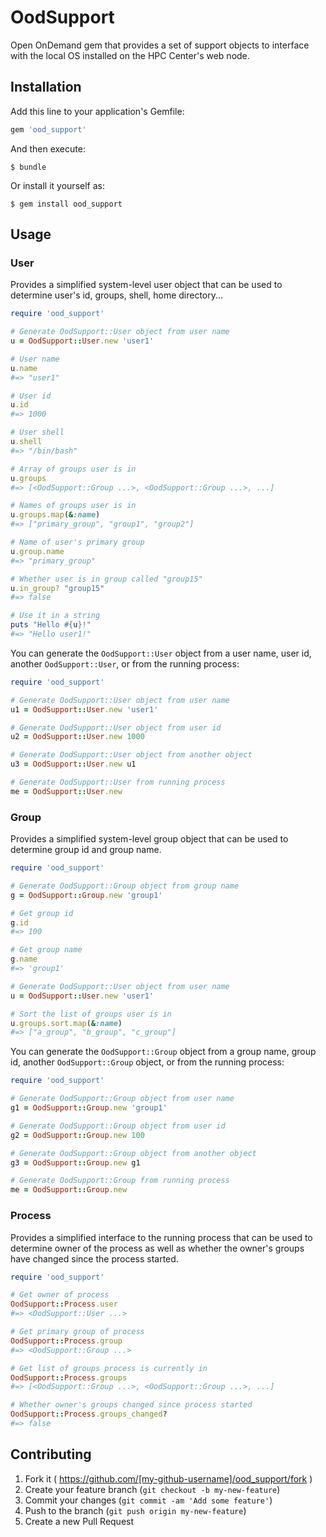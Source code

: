 # OodSupport

Open OnDemand gem that provides a set of support objects to interface with the
local OS installed on the HPC Center's web node.

## Installation

Add this line to your application's Gemfile:

```ruby
gem 'ood_support'
```

And then execute:

    $ bundle

Or install it yourself as:

    $ gem install ood_support

## Usage

### User

Provides a simplified system-level user object that can be used to determine
user's id, groups, shell, home directory...

```ruby
require 'ood_support'

# Generate OodSupport::User object from user name
u = OodSupport::User.new 'user1'

# User name
u.name
#=> "user1"

# User id
u.id
#=> 1000

# User shell
u.shell
#=> "/bin/bash"

# Array of groups user is in
u.groups
#=> [<OodSupport::Group ...>, <OodSupport::Group ...>, ...]

# Names of groups user is in
u.groups.map(&:name)
#=> ["primary_group", "group1", "group2"]

# Name of user's primary group
u.group.name
#=> "primary_group"

# Whether user is in group called "group15"
u.in_group? "group15"
#=> false

# Use it in a string
puts "Hello #{u}!"
#=> "Hello user1!"
```

You can generate the `OodSupport::User` object from a user name, user id,
another `OodSupport::User`, or from the running process:

```ruby
require 'ood_support'

# Generate OodSupport::User object from user name
u1 = OodSupport::User.new 'user1'

# Generate OodSupport::User object from user id
u2 = OodSupport::User.new 1000

# Generate OodSupport::User object from another object
u3 = OodSupport::User.new u1

# Generate OodSupport::User from running process
me = OodSupport::User.new
```

### Group

Provides a simplified system-level group object that can be used to determine
group id and group name.

```ruby
require 'ood_support'

# Generate OodSupport::Group object from group name
g = OodSupport::Group.new 'group1'

# Get group id
g.id
#=> 100

# Get group name
g.name
#=> 'group1'

# Generate OodSupport::User object from user name
u = OodSupport::User.new 'user1'

# Sort the list of groups user is in
u.groups.sort.map(&:name)
#=> ["a_group", "b_group", "c_group"]
```

You can generate the `OodSupport::Group` object from a group name, group id,
another `OodSupport::Group` object, or from the running process:

```ruby
require 'ood_support'

# Generate OodSupport::Group object from user name
g1 = OodSupport::Group.new 'group1'

# Generate OodSupport::Group object from user id
g2 = OodSupport::Group.new 100

# Generate OodSupport::Group object from another object
g3 = OodSupport::Group.new g1

# Generate OodSupport::Group from running process
me = OodSupport::Group.new
```

### Process

Provides a simplified interface to the running process that can be used to
determine owner of the process as well as whether the owner's groups have
changed since the process started.

```ruby
require 'ood_support'

# Get owner of process
OodSupport::Process.user
#=> <OodSupport::User ...>

# Get primary group of process
OodSupport::Process.group
#=> <OodSupport::Group ...>

# Get list of groups process is currently in
OodSupport::Process.groups
#=> [<OodSupport::Group ...>, <OodSupport::Group ...>, ...]

# Whether owner's groups changed since process started
OodSupport::Process.groups_changed?
#=> false
```

## Contributing

1. Fork it ( https://github.com/[my-github-username]/ood_support/fork )
2. Create your feature branch (`git checkout -b my-new-feature`)
3. Commit your changes (`git commit -am 'Add some feature'`)
4. Push to the branch (`git push origin my-new-feature`)
5. Create a new Pull Request
